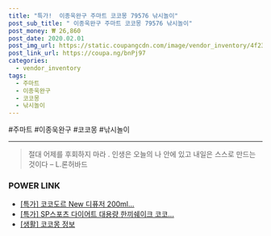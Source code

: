 ```yaml
--- 
title: "특가!  이종욱완구 주마트 코코몽 79576 낚시놀이" 
post_sub_title: " 이종욱완구 주마트 코코몽 79576 낚시놀이" 
post_money: ₩ 26,860 
post_date: 2020.02.01 
post_img_url: https://static.coupangcdn.com/image/vendor_inventory/4f23/dbffd6e3140306ab68fbd8a1c09f2aea2a10c70a612233a225bcf56712f6.jpg 
post_link_url: https://coupa.ng/bnPj97 
categories: 
  - vendor_inventory 
tags: 
  - 주마트 
  - 이종욱완구 
  - 코코몽 
  - 낚시놀이 
--- 
```

  #주마트 #이종욱완구 #코코몽 #낚시놀이 
<hr> 

> 절대 어제를 후회하지 마라 . 인생은 오늘의 나 안에 있고 내일은 스스로 만드는 것이다 – L.론허바드 


### POWER LINK

* <a href="https://blog.naver.com/sakai111/221792173400" target="_blank">[특가] 코코도르 New 디퓨저 200ml...</a>
* <a href="https://blog.naver.com/sakai111/221789300939" target="_blank">[특가] SP스포츠 다이어트 대용량 한끼쉐이크 코코...</a>
* <a href="https://blog.naver.com/santokki14/221768032307" target="_blank"> [생활] 코코몽 정보 </a>
